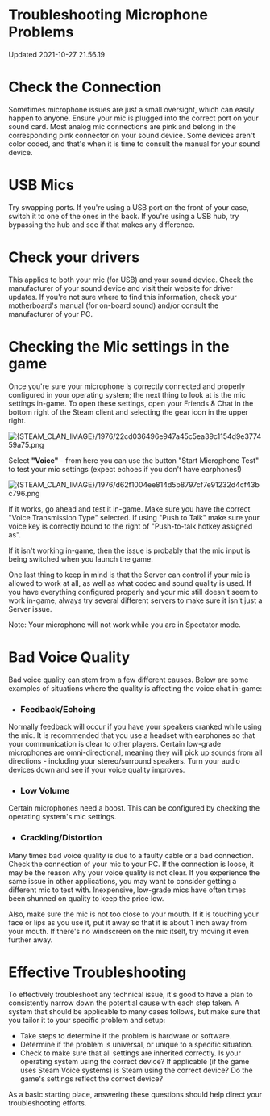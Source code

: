 # Troubleshooting Microphone Problems
Updated 2021-10-27 21.56.19

# Check the Connection
  
Sometimes microphone issues are just a small oversight, which can easily happen to anyone. Ensure your mic is plugged into the correct port on your sound card. Most analog mic connections are pink and belong in the corresponding pink connector on your sound device. Some devices aren't color coded, and that's when it is time to consult the manual for your sound device.  
  
  
# USB Mics
  
Try swapping ports. If you're using a USB port on the front of your case, switch it to one of the ones in the back. If you're using a USB hub, try bypassing the hub and see if that makes any difference.  
  
  
# Check your drivers
  
This applies to both your mic (for USB) and your sound device. Check the manufacturer of your sound device and visit their website for driver updates. If you're not sure where to find this information, check your motherboard's manual (for on-board sound) and/or consult the manufacturer of your PC.  
  
  
# Checking the Mic settings in the game
  
Once you're sure your microphone is correctly connected and properly configured in your operating system; the next thing to look at is the mic settings in-game.  To open these settings, open your Friends & Chat in the bottom right of the Steam client and selecting the gear icon in the upper right.   
  
![{STEAM_CLAN_IMAGE}/1976/22cd036496e947a45c5ea39c1154d9e377459a75.png]({STEAM_CLAN_IMAGE}/1976/22cd036496e947a45c5ea39c1154d9e377459a75.png)  
  
Select **"Voice"** - from here you can use the button "Start Microphone Test" to test your mic settings (expect echoes if you don't have earphones!)   
  
![{STEAM_CLAN_IMAGE}/1976/d62f1004ee814d5b8797cf7e91232d4cf43bc796.png]({STEAM_CLAN_IMAGE}/1976/d62f1004ee814d5b8797cf7e91232d4cf43bc796.png)  
  
If it works, go ahead and test it in-game.  Make sure you have the correct "Voice Transmission Type" selected. If using "Push to Talk" make sure your voice key is correctly bound to the right of "Push-to-talk hotkey assigned as".  
  
If it isn't working in-game, then the issue is probably that the mic input is being switched when you launch the game.  
  
One last thing to keep in mind is that the Server can control if your mic is allowed to work at all, as well as what codec and sound quality is used. If you have everything configured properly and your mic still doesn't seem to work in-game, always try several different servers to make sure it isn't just a Server issue.  
  
Note: Your microphone will not work while you are in Spectator mode.  
  
  
# Bad Voice Quality
  
Bad voice quality can stem from a few different causes. Below are some examples of situations where the quality is affecting the voice chat in-game:  

* ### Feedback/Echoing
  
Normally feedback will occur if you have your speakers cranked while using the mic. It is recommended that you use a headset with earphones so that your communication is clear to other players. Certain low-grade microphones are omni-directional, meaning they will pick up sounds from all directions - including your stereo/surround speakers. Turn your audio devices down and see if your voice quality improves.
* ### Low Volume
  
Certain microphones need a boost. This can be configured by checking the operating system's mic settings.
* ### Crackling/Distortion
  
Many times bad voice quality is due to a faulty cable or a bad connection. Check the connection of your mic to your PC. If the connection is loose, it may be the reason why your voice quality is not clear. If you experience the same issue in other applications, you may want to consider getting a different mic to test with. Inexpensive, low-grade mics have often times been shunned on quality to keep the price low.  
  
Also, make sure the mic is not too close to your mouth. If it is touching your face or lips as you use it, put it away so that it is about 1 inch away from your mouth. If there's no windscreen on the mic itself, try moving it even further away.

  
  
  
# Effective Troubleshooting
  
To effectively troubleshoot any technical issue, it's good to have a plan to consistently narrow down the potential cause with each step taken. A system that should be applicable to many cases follows, but make sure that you tailor it to your specific problem and setup:  

* Take steps to determine if the problem is hardware or software.
* Determine if the problem is universal, or unique to a specific situation.
* Check to make sure that all settings are inherited correctly. Is your operating system using the correct device? If applicable (if the game uses Steam Voice systems) is Steam using the correct device? Do the game's settings reflect the correct device?

  
As a basic starting place, answering these questions should help direct your troubleshooting efforts.